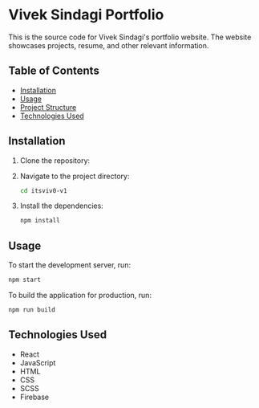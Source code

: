 # Vivek Sindagi Portfolio

This is the source code for Vivek Sindagi's portfolio website. The website showcases projects, resume, and other relevant information.

## Table of Contents

- [Installation](#installation)
- [Usage](#usage)
- [Project Structure](#project-structure)
- [Technologies Used](#technologies-used)

## Installation

1. Clone the repository:
   
2. Navigate to the project directory:
    ```sh
    cd itsviv0-v1
    ```
3. Install the dependencies:
    ```sh
    npm install
    ```

## Usage

To start the development server, run:
```sh
npm start
```
To build the application for production, run:
```sh
npm run build
```

## Technologies Used

- React
- JavaScript
- HTML
- CSS
- SCSS
- Firebase
